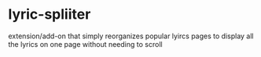 # lyric-spliiter
extension/add-on that simply reorganizes popular lyircs pages to display all the lyrics on one page without needing to scroll
